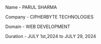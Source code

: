 Name - PARUL SHARMA

Company - CIPHERBYTE TECHNOLOGIES

Domain - WEB DEVELOPMENT

Duration - JULY 1st,2024 to JULY 29, 2024
